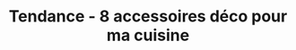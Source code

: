 ---
  template: 0
  type: "0"
  titre: "Tendance - 8 accessoires déco pour ma cuisine"
  titreMEA: "Tendance - 8 accessoires déco pour ma cuisine"
  surTitre: "Des accessoires de cuisine choisis par Karine Quinsat !"
  tempsLecture: "1 min"
  libelleType: "Article"
  url: "/c/magazine/inspirations-tendances/tendance-8-accessoires-deco-pour-ma-cuisine"
  thematiques: "Déco,Astuces et bricolage"
  piecesHabitation: "Cuisine"
  produits: "Meuble de cuisine"
  sujets: ""
  tags: "amenagements,personnaliser,cuisine,accessoire,contemporain,invite"
  visuelMea: 
    url: "/img/contrib/2e0a2549ba20040f/g_cuisine_carat_argile.jpg"
    alt: "Cuisine carat argile"
  visuelDesktop: 
    url: "/img/contrib/2e0a2549ba200275/d_cuisine_carat_argile.jpg"
    alt: "Cuisine carat argile"
  visuelMobile: 
    url: "/img/contrib/2e0a2549ba200426/m_cuisine_carat_argile.jpg"
    alt: "Cuisine carat argile"
  title: "Tendance - 8 accessoires déco pour ma cuisine"
  permalink: "articles//c/magazine/inspirations-tendances/tendance-8-accessoires-deco-pour-ma-cuisine"
  layout: "post"
  lang: "fr-fr"
---